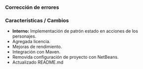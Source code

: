 ### Corrección de errores

### Características / Cambios
* **Interno:** Implementación de patrón estado en acciones de los personajes.
* Agregada licencia.
* Mejoras de rendimiento.
* Integración con Maven.
* Removida configuración de proyecto con NetBeans.
* Actualizado README.md